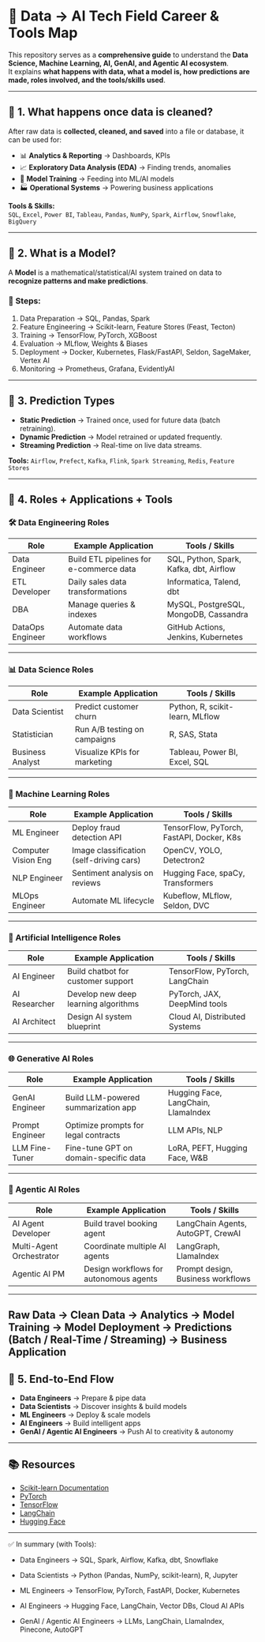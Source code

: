 # 📘 Data → AI Tech Field Career & Tools Map

This repository serves as a **comprehensive guide** to understand the **Data Science, Machine Learning, AI, GenAI, and Agentic AI ecosystem**.  
It explains **what happens with data, what a model is, how predictions are made, roles involved, and the tools/skills used**.  

---

## 🔹 1. What happens once data is cleaned?
After raw data is **collected, cleaned, and saved** into a file or database, it can be used for:

- 📊 **Analytics & Reporting** → Dashboards, KPIs  
- 📈 **Exploratory Data Analysis (EDA)** → Finding trends, anomalies  
- 🤖 **Model Training** → Feeding into ML/AI models  
- 🏭 **Operational Systems** → Powering business applications  

**Tools & Skills:**  
`SQL`, `Excel`, `Power BI`, `Tableau`, `Pandas`, `NumPy`, `Spark`, `Airflow`, `Snowflake`, `BigQuery`

---

## 🔹 2. What is a Model?
A **Model** is a mathematical/statistical/AI system trained on data to **recognize patterns and make predictions**.

### 📌 Steps:
1. Data Preparation → SQL, Pandas, Spark  
2. Feature Engineering → Scikit-learn, Feature Stores (Feast, Tecton)  
3. Training → TensorFlow, PyTorch, XGBoost  
4. Evaluation → MLflow, Weights & Biases  
5. Deployment → Docker, Kubernetes, Flask/FastAPI, Seldon, SageMaker, Vertex AI  
6. Monitoring → Prometheus, Grafana, EvidentlyAI  

---

## 🔹 3. Prediction Types
- **Static Prediction** → Trained once, used for future data (batch retraining).  
- **Dynamic Prediction** → Model retrained or updated frequently.  
- **Streaming Prediction** → Real-time on live data streams.  

**Tools:** `Airflow`, `Prefect`, `Kafka`, `Flink`, `Spark Streaming`, `Redis`, `Feature Stores`

---

## 🔹 4. Roles + Applications + Tools

### 🛠️ Data Engineering Roles
| Role                | Example Application                          | Tools / Skills |
|---------------------|----------------------------------------------|----------------|
| Data Engineer       | Build ETL pipelines for e-commerce data       | SQL, Python, Spark, Kafka, dbt, Airflow |
| ETL Developer       | Daily sales data transformations             | Informatica, Talend, dbt |
| DBA                 | Manage queries & indexes                     | MySQL, PostgreSQL, MongoDB, Cassandra |
| DataOps Engineer    | Automate data workflows                      | GitHub Actions, Jenkins, Kubernetes |

---

### 📊 Data Science Roles
| Role                | Example Application                          | Tools / Skills |
|---------------------|----------------------------------------------|----------------|
| Data Scientist      | Predict customer churn                       | Python, R, scikit-learn, MLflow |
| Statistician        | Run A/B testing on campaigns                 | R, SAS, Stata |
| Business Analyst    | Visualize KPIs for marketing                 | Tableau, Power BI, Excel, SQL |

---

### 🤖 Machine Learning Roles
| Role                | Example Application                          | Tools / Skills |
|---------------------|----------------------------------------------|----------------|
| ML Engineer         | Deploy fraud detection API                   | TensorFlow, PyTorch, FastAPI, Docker, K8s |
| Computer Vision Eng | Image classification (self-driving cars)     | OpenCV, YOLO, Detectron2 |
| NLP Engineer        | Sentiment analysis on reviews                | Hugging Face, spaCy, Transformers |
| MLOps Engineer      | Automate ML lifecycle                        | Kubeflow, MLflow, Seldon, DVC |

---

### 🧠 Artificial Intelligence Roles
| Role                | Example Application                          | Tools / Skills |
|---------------------|----------------------------------------------|----------------|
| AI Engineer         | Build chatbot for customer support           | TensorFlow, PyTorch, LangChain |
| AI Researcher       | Develop new deep learning algorithms         | PyTorch, JAX, DeepMind tools |
| AI Architect        | Design AI system blueprint                   | Cloud AI, Distributed Systems |

---

### 🌐 Generative AI Roles
| Role                | Example Application                          | Tools / Skills |
|---------------------|----------------------------------------------|----------------|
| GenAI Engineer      | Build LLM-powered summarization app          | Hugging Face, LangChain, LlamaIndex |
| Prompt Engineer     | Optimize prompts for legal contracts         | LLM APIs, NLP |
| LLM Fine-Tuner      | Fine-tune GPT on domain-specific data        | LoRA, PEFT, Hugging Face, W&B |

---

### 🤖 Agentic AI Roles
| Role                     | Example Application                        | Tools / Skills |
|--------------------------|--------------------------------------------|----------------|
| AI Agent Developer       | Build travel booking agent                 | LangChain Agents, AutoGPT, CrewAI |
| Multi-Agent Orchestrator | Coordinate multiple AI agents               | LangGraph, LlamaIndex |
| Agentic AI PM            | Design workflows for autonomous agents     | Prompt design, Business workflows |

---

## Raw Data → Clean Data → Analytics → Model Training → Model Deployment → Predictions (Batch / Real-Time / Streaming) → Business Application

## 🔹 5. End-to-End Flow
- **Data Engineers** → Prepare & pipe data  
- **Data Scientists** → Discover insights & build models  
- **ML Engineers** → Deploy & scale models  
- **AI Engineers** → Build intelligent apps  
- **GenAI / Agentic AI Engineers** → Push AI to creativity & autonomy  

---

## 📚 Resources
- [Scikit-learn Documentation](https://scikit-learn.org)  
- [PyTorch](https://pytorch.org/)  
- [TensorFlow](https://www.tensorflow.org/)  
- [LangChain](https://www.langchain.com/)  
- [Hugging Face](https://huggingface.co/)  

---

✅ In summary (with Tools):

- Data Engineers → SQL, Spark, Airflow, Kafka, dbt, Snowflake

- Data Scientists → Python (Pandas, NumPy, scikit-learn), R, Jupyter

- ML Engineers → TensorFlow, PyTorch, FastAPI, Docker, Kubernetes

- AI Engineers → Hugging Face, LangChain, Vector DBs, Cloud AI APIs

- GenAI / Agentic AI Engineers → LLMs, LangChain, LlamaIndex, Pinecone, AutoGPT
